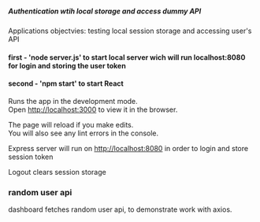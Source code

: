 ##### Authentication wtih local storage and access dummy API

Applications objectvies: testing local session storage and accessing user's API

#### first - 'node server.js' to start local server wich will run localhost:8080 for login and storing the user token

#### second - 'npm start' to start React

Runs the app in the development mode.\
Open [http://localhost:3000](http://localhost:3000) to view it in the browser.

The page will reload if you make edits.\
You will also see any lint errors in the console.

Express server will run on [http://localhost:8080](http://localhost:8080) in order to login and store session token

Logout clears session storage

### random user api

dashboard fetches random user api, to demonstrate work with axios.
